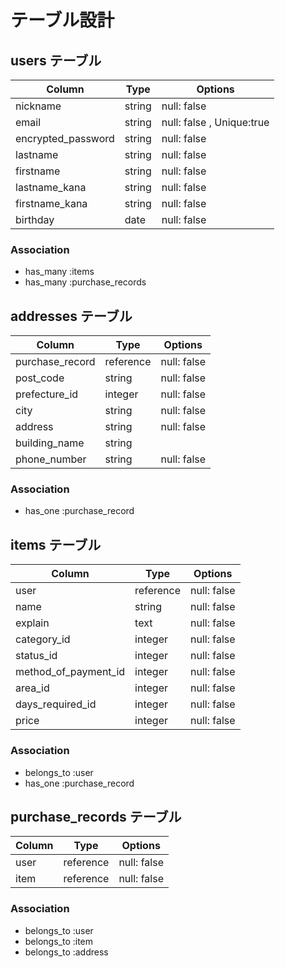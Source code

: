 # テーブル設計

## users テーブル
| Column            | Type      | Options                    |
| --------------    | ------    | ----------------------     |
| nickname          | string    | null: false                |
| email             | string    | null: false ,  Unique:true |
| encrypted_password| string    | null: false                |
| lastname          | string    | null: false                |
| firstname         | string    | null: false                |
| lastname_kana     | string    | null: false                |
| firstname_kana    | string    | null: false                |
| birthday          | date      | null: false                |
### Association
- has_many :items
- has_many :purchase_records

## addresses テーブル
| Column          | Type     | Options     |
| --------------  | ------   | ---------   |
| purchase_record | reference| null: false |
| post_code       | string   | null: false |
| prefecture_id   | integer  | null: false |
| city            | string   | null: false |
| address         | string   | null: false |
| building_name   | string   |             |
| phone_number    | string   | null: false |
### Association
- has_one :purchase_record

## items テーブル
| Column              | Type     | Options     |
| --------------      | ------   | ---------   |
| user                | reference| null: false |
| name                | string   | null: false |
| explain             | text     | null: false |
| category_id         | integer  | null: false |
| status_id           | integer  | null: false |
| method_of_payment_id| integer  | null: false |
| area_id             | integer  | null: false |
| days_required_id    | integer  | null: false |
| price               | integer  | null: false |
### Association
- belongs_to :user
- has_one :purchase_record

## purchase_records テーブル
| Column  | Type     | Options    |
| ------- | ------   | ---------  |
| user    | reference| null: false|
| item    | reference| null: false|
### Association
- belongs_to :user
- belongs_to :item
- belongs_to :address